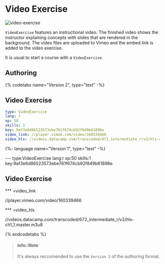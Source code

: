 # Video Exercise

![video-exercise](/images/VideoExercise.png)

`VideoExercise` features an instructional video. The finished video shows the instructor explaining concepts with slides that are rendered in the background. The video files are uploaded to Vimeo and the embed link is added to the video exercise.

It is usual to start a course with a `VideoExercise`.

## Authoring

{% codetabs name="Version 2", type="text" -%}

## Video Exercise

```yaml
type: VideoExercise 
lang: r
xp: 50 
skills: 1 
key: 9af3e6d86523573ebe761f674cb92f849b61898e
video_link: //player.vimeo.com/video/160339466
video_hls: //videos.datacamp.com/transcoded/672_intermediate_r/v2/hls-ch1_1.master.m3u8
```

{%- language name="Version 1", type="text" -%}

--- type:VideoExercise lang:r xp:50 skills:1  key:9af3e6d86523573ebe761f674cb92f849b61898e

## Video Exercise

*** =video_link

//player.vimeo.com/video/160339466

*** =video_hls

//videos.datacamp.com/transcoded/672_intermediate_r/v2/hls-ch1_1.master.m3u8

{% endcodetabs %}

> #### info::Note
> It's always reccomended to use the `Version 2` of the authoring format.